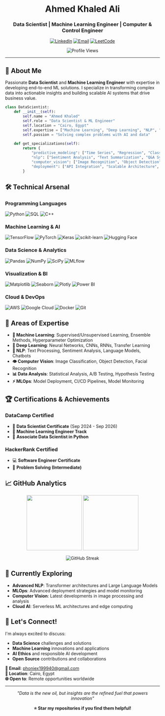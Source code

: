 <div align="center">

# Ahmed Khaled Ali
### Data Scientist | Machine Learning Engineer | Computer & Control Engineer

[![LinkedIn](https://img.shields.io/badge/LinkedIn-0077B5?style=for-the-badge&logo=linkedin&logoColor=white)](https://linkedin.com/in/phoenixak)
[![Email](https://img.shields.io/badge/Email-D14836?style=for-the-badge&logo=gmail&logoColor=white)](mailto:phoniex199940@gmail.com)
[![LeetCode](https://img.shields.io/badge/LeetCode-FFA116?style=for-the-badge&logo=leetcode&logoColor=black)](https://www.leetcode.com/phoenixak)

![Profile Views](https://komarev.com/ghpvc/?username=phoenixak&label=Profile%20views&color=0e75b6&style=flat)

</div>

---

## 🚀 About Me

Passionate **Data Scientist** and **Machine Learning Engineer** with expertise in developing end-to-end ML solutions. I specialize in transforming complex data into actionable insights and building scalable AI systems that drive business value.

```python
class DataScientist:
    def __init__(self):
        self.name = "Ahmed Khaled"
        self.role = "Data Scientist & ML Engineer"
        self.location = "Cairo, Egypt"
        self.expertise = ["Machine Learning", "Deep Learning", "NLP", "Computer Vision"]
        self.passion = "Solving complex problems with AI and data"
    
    def get_specializations(self):
        return {
            "predictive_modeling": ["Time Series", "Regression", "Classification"],
            "nlp": ["Sentiment Analysis", "Text Summarization", "Q&A Systems"],
            "computer_vision": ["Image Recognition", "Object Detection"],
            "deployment": ["API Integration", "Scalable Architecture", "MLOps"]
        }
```

## 🛠️ Technical Arsenal

### **Programming Languages**
![Python](https://img.shields.io/badge/Python-Expert-3776AB?style=flat&logo=python&logoColor=white)
![SQL](https://img.shields.io/badge/SQL-Competent-4479A1?style=flat&logo=postgresql&logoColor=white)
![C++](https://img.shields.io/badge/C++-Proficient-00599C?style=flat&logo=c%2B%2B&logoColor=white)

### **Machine Learning & AI**
![TensorFlow](https://img.shields.io/badge/TensorFlow-%23FF6F00.svg?style=flat&logo=TensorFlow&logoColor=white)
![PyTorch](https://img.shields.io/badge/PyTorch-%23EE4C2C.svg?style=flat&logo=PyTorch&logoColor=white)
![Keras](https://img.shields.io/badge/Keras-%23D00000.svg?style=flat&logo=Keras&logoColor=white)
![scikit-learn](https://img.shields.io/badge/scikit--learn-%23F7931E.svg?style=flat&logo=scikit-learn&logoColor=white)
![Hugging Face](https://img.shields.io/badge/🤗_Hugging_Face-FFCC00?style=flat&logoColor=black)

### **Data Science & Analytics**
![Pandas](https://img.shields.io/badge/Pandas-%23150458.svg?style=flat&logo=pandas&logoColor=white)
![NumPy](https://img.shields.io/badge/NumPy-%23013243.svg?style=flat&logo=numpy&logoColor=white)
![SciPy](https://img.shields.io/badge/SciPy-%230C55A5.svg?style=flat&logo=scipy&logoColor=white)
![MLflow](https://img.shields.io/badge/MLflow-%23d9ead3.svg?style=flat&logo=numpy&logoColor=blue)

### **Visualization & BI**
![Matplotlib](https://img.shields.io/badge/Matplotlib-%23ffffff.svg?style=flat&logo=Matplotlib&logoColor=black)
![Seaborn](https://img.shields.io/badge/Seaborn-3776AB?style=flat&logo=python&logoColor=white)
![Plotly](https://img.shields.io/badge/Plotly-%233F4F75.svg?style=flat&logo=plotly&logoColor=white)
![Power BI](https://img.shields.io/badge/Power_BI-F2C811?style=flat&logo=powerbi&logoColor=black)

### **Cloud & DevOps**
![AWS](https://img.shields.io/badge/AWS-%23FF9900.svg?style=flat&logo=amazon-aws&logoColor=white)
![Google Cloud](https://img.shields.io/badge/GCP-%234285F4.svg?style=flat&logo=google-cloud&logoColor=white)
![Docker](https://img.shields.io/badge/Docker-%230db7ed.svg?style=flat&logo=docker&logoColor=white)
![Git](https://img.shields.io/badge/Git-%23F05033.svg?style=flat&logo=git&logoColor=white)

## 🎯 Areas of Expertise

- **🤖 Machine Learning**: Supervised/Unsupervised Learning, Ensemble Methods, Hyperparameter Optimization
- **🧠 Deep Learning**: Neural Networks, CNNs, RNNs, Transfer Learning
- **📝 NLP**: Text Processing, Sentiment Analysis, Language Models, Chatbots
- **👁️ Computer Vision**: Image Classification, Object Detection, Facial Recognition
- **📊 Data Analysis**: Statistical Analysis, A/B Testing, Hypothesis Testing
- **⚡ MLOps**: Model Deployment, CI/CD Pipelines, Model Monitoring

## 🏆 Certifications & Achievements

### **DataCamp Certified**
- 🥇 **Data Scientist Certificate** (Sep 2024 - Sep 2026)
- 🥈 **Machine Learning Engineer Track**
- 🥉 **Associate Data Scientist in Python**

### **HackerRank Certified**
- 💻 **Software Engineer Certificate**
- 🧩 **Problem Solving (Intermediate)**

## 📈 GitHub Analytics

<div align="center">

<img height="180em" src="https://github-readme-stats.vercel.app/api?username=phoenixak&show_icons=true&theme=github_dark&include_all_commits=true&count_private=true"/>
<img height="180em" src="https://github-readme-stats.vercel.app/api/top-langs/?username=phoenixak&layout=compact&langs_count=8&theme=github_dark"/>

</div>

<div align="center">

![GitHub Streak](https://github-readme-streak-stats.herokuapp.com/?user=phoenixak&theme=github_dark&hide_border=false)

</div>

## 🌱 Currently Exploring

- **Advanced NLP**: Transformer architectures and Large Language Models
- **MLOps**: Advanced deployment strategies and model monitoring
- **Computer Vision**: Latest developments in image processing and analysis
- **Cloud AI**: Serverless ML architectures and edge computing

## 💬 Let's Connect!

I'm always excited to discuss:
- **Data Science** challenges and solutions
- **Machine Learning** innovations and applications  
- **AI Ethics** and responsible AI development
- **Open Source** contributions and collaborations

**📧 Email**: phoniex199940@gmail.com   
**📍 Location**: Cairo, Egypt  
**🌐 Open to**: Remote opportunities worldwide

---

<div align="center">

*"Data is the new oil, but insights are the refined fuel that powers innovation"*

**⭐ Star my repositories if you find them helpful!**

</div>
